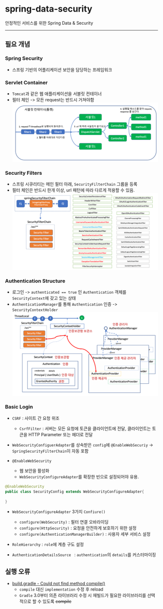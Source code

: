 # spring-data-security
안정적인 서비스를 위한 Spring Data & Security

---
## 필요 개념
### Spring Security
* 스프링 기반의 어플리케이션 보안을 담당하는 프레임워크

### Servlet Container
* `Tomcat`과 같은 웹 애플리케이션을 서블릿 컨테이너
* 필터 체인 -> 모든 request는 반드시 거쳐야함
![Servlet Container - Filter Chain](./image/ServletContainer.png)


### Security Filters
* 스프링 시큐리티는 메인 필터 아래, `SecurityFilterChain` 그룹을 등록
* 필터 체인은 반드시 한개 이상, url 패턴에 따라 다르게 적용할 수 있음.
![Security Filters](./image/SecurityFilters.png)


### Authentication Structure
* 로그인 -> `authenticated == true` 인 `Authentication` 객체를 `SecurityContext`에 갖고 있는 상태
* `AuthenticationManager`를 통해 `Authentication` 인증 -> `SecurityContextHolder`
![AuthenticationStructure](./image/AuthenticationStructure.png)


### Basic Login
* `CSRF` : 사이트 간 요청 위조
  * `CsrfFilter` : 서버는 모든 요청에 토큰을 클라이언트에 전달, 클라이언트는 토큰을 HTTP Parameter 또는 헤더로 전달

* `WebSecurityConfiguerAdapter`를 상속받은 `config`에 `@EnableWebSecuriy` -> `SpringSecurityFilterChain`이 자동 포함
* `@EnableWebSecurity`
  * 웹 보안을 활성화
  * `WebSecurityConfigureAdapter`를 확장한 빈으로 설정되어야 유용.
```java
@EnableWebSecurity
public class SecurityConfig extends WebSecurityConfigureAdapter{
    
}
```

* `WebSecurityConfigureAdapter` 3가지 `Confiure()`
  * `configure(WebSecurity)` : 필터 연결 오바라이딩
  * `configure(HttpSecurity)` : 요청을 안전하게 보호하기 위한 설정
  * `configure(AuthenticationManagerBuilder)` : 사용자 세부 서비스 설정


* `RoleHierarchy` : `role`에 계층 구도 설정
* `AuthenticationDetailsSource ` : `authentication`의 `details`를 커스터마이징
## 실행 오류
* [build.gradle - Could not find method compile()](https://devdavelee.tistory.com/29)
    * `compile` 대신 `implementation` 수정 후 reload
    * `Gradle` 3.0부터 의존 라이브러리 수정 시 재빌드가 필요한 라이브러리를 선택적으로 할 수 있도록 ~~compile~~